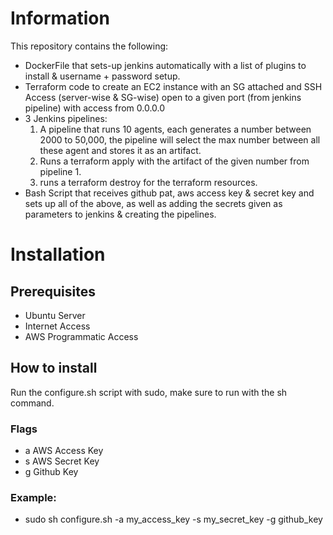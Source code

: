 # Information
This repository contains the following:
- DockerFile that sets-up jenkins automatically with a list of plugins to install & username + password setup.
- Terraform code to create an EC2 instance with an SG attached and SSH Access (server-wise & SG-wise) open to a given port (from jenkins pipeline) with access from 0.0.0.0
- 3 Jenkins pipelines:
  1. A pipeline that runs 10 agents, each generates a number between 2000 to 50,000, the pipeline will select the max number between all these agent and stores it as an artifact.
  2. Runs a terraform apply with the artifact of the given number from pipeline 1.
  3. runs a terraform destroy for the terraform resources.
- Bash Script that receives github pat, aws access key & secret key and sets up all of the above, as well as adding the secrets given as parameters to jenkins & creating the pipelines.


# Installation
## Prerequisites
- Ubuntu Server
- Internet Access
- AWS Programmatic Access

## How to install
Run the configure.sh script with sudo, make sure to run with the sh command.

### Flags
- a AWS Access Key
- s AWS Secret Key
- g Github Key

### Example:
- sudo sh configure.sh -a my_access_key -s my_secret_key -g github_key

